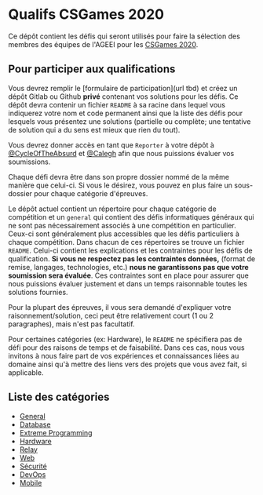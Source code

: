 # Qualifs CSGames 2020

Ce dépôt contient les défis qui seront utilisés pour faire la sélection des membres des équipes de l'AGEEI pour les [CSGames 2020](http://2020.csgames.org/).

## Pour participer aux qualifications

Vous devrez remplir le [formulaire de participation](url tbd) et créez un dépôt Gitlab ou Github **privé** contenant vos solutions pour les défis.
Ce dépôt devra contenir un fichier `README` à sa racine dans lequel vous indiquerez votre nom et code permanent ainsi que la liste des défis pour lesquels vous présentez une solutions (partielle ou complète; une tentative de solution qui a du sens est mieux que rien du tout).

Vous devrez donner accès en tant que `Reporter` à votre dépôt à [@CycleOfTheAbsurd](https://gitlab.com/CycleOfTheAbsurd) et [@Calegh](https://gitlab.com/Calegh) afin que nous puissions évaluer vos soumissions.

Chaque défi devra être dans son propre dossier nommé de la même manière que celui-ci. Si vous le désirez, vous pouvez en plus faire un sous-dossier pour chaque catégorie d'épreuves.

Le dépôt actuel contient un répertoire pour chaque catégorie de compétition et un `general` qui contient des défis informatiques généraux qui ne sont pas nécessairement associés à une compétition en particulier. Ceux-ci sont généralement plus accessibles que les défis particuliers à chaque compétition.
Dans chacun de ces répertoires se trouve un fichier `README`. Celui-ci contient les explications et les contraintes pour les défis de qualification. **Si vous ne respectez pas les contraintes données,** (format de remise, langages, technologies, etc.) **nous ne garantissons pas que votre soumission sera évaluée**. Ces contraintes sont en place pour assurer que nous puissions évaluer justement et dans un temps raisonnable toutes les solutions fournies.

Pour la plupart des épreuves, il vous sera demandé d'expliquer votre raisonnement/solution, ceci peut être relativement court (1 ou 2 paragraphes), mais n'est pas facultatif.

Pour certaines catégories (ex: Hardware), le `README` ne spécifiera pas de défi pour des raisons de temps et de faisabilité. Dans ces cas, nous vous invitons à nous faire part de vos expériences et connaissances liées au domaine ainsi qu'à mettre des liens vers des projets que vous avez fait, si applicable.

## Liste des catégories

 - [General](/general/)
 - [Database](/database/)
 - [Extreme Programming](/extreme/)
 - [Hardware](/hardware/)
 - [Relay](/relay/)
 - [Web](/web/)
 - [Sécurité](/securite/)
 - [DevOps](/devops/)
 - [Mobile](/mobile/)
